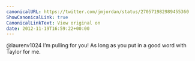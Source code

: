 ```yaml
---
canonicalURL: https://twitter.com/jmjordan/status/270571982989455360
ShowCanonicalLink: true
CanonicalLinkText: View original on
date: 2012-11-19T16:59:22+00:00
---
```

@laurenv1024 I’m pulling for you! As long as you put in a good word with Taylor for me.